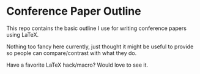 Conference Paper Outline
========================

This repo contains the basic outline I use for writing conference papers using LaTeX.

Nothing too fancy here currently, just thought it might be useful to provide so people can compare/contrast with what they do.

Have a favorite LaTeX hack/macro? Would love to see it.
